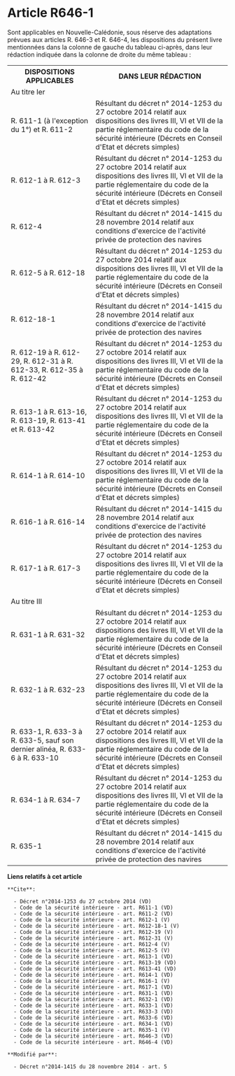 # Article R646-1

Sont applicables en Nouvelle-Calédonie, sous réserve des adaptations prévues aux articles R. 646-3 et R. 646-4, les
dispositions du présent livre mentionnées dans la colonne de gauche du tableau ci-après, dans leur rédaction indiquée dans la
colonne de droite du même tableau : 

<table>
    <tbody>
      <tr>
        <th>DISPOSITIONS APPLICABLES 

</th>
        <th>DANS LEUR RÉDACTION 

</th>
      </tr>
      <tr>
        <td valign="middle">Au titre Ier 

</td>
        <td>
      </td></tr>
      <tr>
        <td>
R. 611-1 (à l'exception du 1°) et R. 611-2 
</td>
        <td>Résultant du décret n° 2014-1253 du 27 octobre 2014 relatif aux dispositions des livres III, VI et VII de la
partie réglementaire du code de la sécurité intérieure (Décrets en Conseil d'Etat et décrets simples) </td>
      </tr>
      <tr>
        <td>
R. 612-1 à R. 612-3 
</td>
        <td>Résultant du décret n° 2014-1253 du 27 octobre 2014 relatif aux dispositions des livres III, VI et VII de la
partie réglementaire du code de la sécurité intérieure (Décrets en Conseil d'Etat et décrets simples) </td>
      </tr>
      <tr>
        <td>
R. 612-4 
</td>
        <td>Résultant du décret n° 2014-1415 du 28 novembre 2014 relatif aux conditions d'exercice de l'activité privée de
protection des navires </td>
      </tr>
      <tr>
        <td>
R. 612-5 à R. 612-18 
</td>
        <td>Résultant du décret n° 2014-1253 du 27 octobre 2014 relatif aux dispositions des livres III, VI et VII de la
partie réglementaire du code de la sécurité intérieure (Décrets en Conseil d'Etat et décrets simples) </td>
      </tr>
      <tr>
        <td>
R. 612-18-1 
</td>
        <td>Résultant du décret n° 2014-1415 du 28 novembre 2014 relatif aux conditions d'exercice de l'activité privée de
protection des navires </td>
      </tr>
      <tr>
        <td>
R. 612-19 à R. 612-29, 
R. 612-31 à R. 612-33, R. 612-35 à R. 612-42 
</td>
        <td>Résultant du décret n° 2014-1253 du 27 octobre 2014 relatif aux dispositions des livres III, VI et VII de la
partie réglementaire du code de la sécurité intérieure (Décrets en Conseil d'Etat et décrets simples) </td>
      </tr>
      <tr>
        <td>
R. 613-1 à R. 613-16, R. 613-19, R. 613-41 et R. 613-42 </td>
        <td>Résultant du décret n° 2014-1253 du 27 octobre 2014 relatif aux dispositions des livres III, VI et VII de la
partie réglementaire du code de la sécurité intérieure (Décrets en Conseil d'Etat et décrets simples) </td>
      </tr>
      <tr>
        <td>
R. 614-1 à R. 614-10 
</td>
        <td>Résultant du décret n° 2014-1253 du 27 octobre 2014 relatif aux dispositions des livres III, VI et VII de la
partie réglementaire du code de la sécurité intérieure (Décrets en Conseil d'Etat et décrets simples) </td>
      </tr>
      <tr>
        <td>
R. 616-1 à R. 616-14
</td>
        <td>Résultant du décret n° 2014-1415 du 28 novembre 2014 relatif aux conditions d'exercice de l'activité privée de
protection des navires </td>
      </tr>
      <tr>
        <td>
R. 617-1 à R. 617-3 
</td>
        <td>Résultant du décret n° 2014-1253 du 27 octobre 2014 relatif aux dispositions des livres III, VI et VII de la
partie réglementaire du code de la sécurité intérieure (Décrets en Conseil d'Etat et décrets simples) </td>
      </tr>
      <tr>
        <td>Au titre III </td>
        <td>
      </td></tr>
      <tr>
        <td>
R. 631-1 à R. 631-32 
</td>
        <td>Résultant du décret n° 2014-1253 du 27 octobre 2014 relatif aux dispositions des livres III, VI et VII de la
partie réglementaire du code de la sécurité intérieure (Décrets en Conseil d'Etat et décrets simples) </td>
      </tr>
      <tr>
        <td>
R. 632-1 à R. 632-23 
</td>
        <td>Résultant du décret n° 2014-1253 du 27 octobre 2014 relatif aux dispositions des livres III, VI et VII de la
partie réglementaire du code de la sécurité intérieure (Décrets en Conseil d'Etat et décrets simples) </td>
      </tr>
      <tr>
        <td>
R. 633-1, R. 633-3 à R. 633-5, sauf son dernier alinéa, R. 633-6 à R. 633-10 
</td>
        <td>Résultant du décret n° 2014-1253 du 27 octobre 2014 relatif aux dispositions des livres III, VI et VII de la
partie réglementaire du code de la sécurité intérieure (Décrets en Conseil d'Etat et décrets simples) </td>
      </tr>
      <tr>
        <td>
R. 634-1 à R. 634-7 
</td>
        <td>Résultant du décret n° 2014-1253 du 27 octobre 2014 relatif aux dispositions des livres III, VI et VII de la
partie réglementaire du code de la sécurité intérieure (Décrets en Conseil d'Etat et décrets simples) </td>
      </tr>
      <tr>
        <td>
R. 635-1 
</td>
        <td>Résultant du décret n° 2014-1415 du 28 novembre 2014 relatif aux conditions d'exercice de l'activité privée de
protection des navires</td>
      </tr>
    </tbody>
  </table>

**Liens relatifs à cet article**

	**Cite**:

	  - Décret n°2014-1253 du 27 octobre 2014 (VD)
	  - Code de la sécurité intérieure - art. R611-1 (VD)
	  - Code de la sécurité intérieure - art. R611-2 (VD)
	  - Code de la sécurité intérieure - art. R612-1 (V)
	  - Code de la sécurité intérieure - art. R612-18-1 (V)
	  - Code de la sécurité intérieure - art. R612-19 (V)
	  - Code de la sécurité intérieure - art. R612-31 (V)
	  - Code de la sécurité intérieure - art. R612-4 (V)
	  - Code de la sécurité intérieure - art. R612-5 (V)
	  - Code de la sécurité intérieure - art. R613-1 (VD)
	  - Code de la sécurité intérieure - art. R613-19 (VD)
	  - Code de la sécurité intérieure - art. R613-41 (VD)
	  - Code de la sécurité intérieure - art. R614-1 (VD)
	  - Code de la sécurité intérieure - art. R616-1 (V)
	  - Code de la sécurité intérieure - art. R617-1 (VD)
	  - Code de la sécurité intérieure - art. R631-1 (VD)
	  - Code de la sécurité intérieure - art. R632-1 (VD)
	  - Code de la sécurité intérieure - art. R633-1 (VD)
	  - Code de la sécurité intérieure - art. R633-3 (VD)
	  - Code de la sécurité intérieure - art. R633-6 (VD)
	  - Code de la sécurité intérieure - art. R634-1 (VD)
	  - Code de la sécurité intérieure - art. R635-1 (V)
	  - Code de la sécurité intérieure - art. R646-3 (VD)
	  - Code de la sécurité intérieure - art. R646-4 (VD)

	**Modifié par**:

	  - Décret n°2014-1415 du 28 novembre 2014 - art. 5
